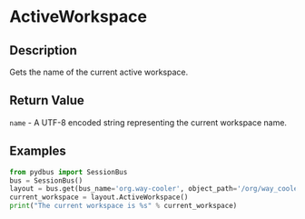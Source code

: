 # ActiveWorkspace

## Description
Gets the name of the current active workspace.

## Return Value
`name` - A UTF-8 encoded string representing the current workspace name.

## Examples
```python
from pydbus import SessionBus
bus = SessionBus()
layout = bus.get(bus_name='org.way-cooler', object_path='/org/way_cooler/Layout')
current_workspace = layout.ActiveWorkspace()
print("The current workspace is %s" % current_workspace)
```
